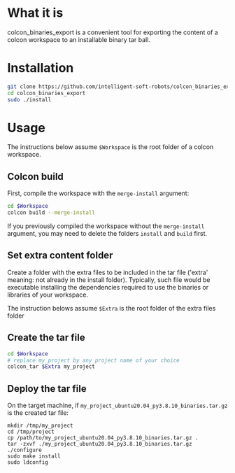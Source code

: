 
# What it is

colcon_binaries_export is a convenient tool for exporting the content of a colcon workspace to an installable binary tar ball.

# Installation

```bash
git clone https://github.com/intelligent-soft-robots/colcon_binaries_export.git
cd colcon_binaries_export
sudo ./install
```

# Usage

The instructions below assume ```$Workspace``` is  the root folder of a colcon workspace.

## Colcon build

First, compile the workspace with the ```merge-install``` argument:

```bash
cd $Workspace
colcon build --merge-install
```

If you previously compiled the workspace without the ```merge-install``` argument, you may need to delete the folders ```install``` and ```build``` first.

## Set extra content folder

Create a folder with the extra files to be included in the tar file ('extra' meaning: not already in the install folder). Typically, such file would be executable installing the dependencies required to use the binaries or libraries of your workspace.

The instruction belows assume ```$Extra``` is the root folder of the extra files folder

## Create the tar file

```bash
cd $Workspace
# replace my_project by any project name of your choice
colcon_tar $Extra my_project
```

## Deploy the tar file

On the target machine, if ```my_project_ubuntu20.04_py3.8.10_binaries.tar.gz``` is the created tar file:

```
mkdir /tmp/my_project
cd /tmp/project
cp /path/to/my_project_ubuntu20.04_py3.8.10_binaries.tar.gz .
tar -zxvf ./my_project_ubuntu20.04_py3.8.10_binaries.tar.gz
./configure
sudo make install
sudo ldconfig
```
